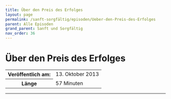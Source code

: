 ```yaml
---
title: Über den Preis des Erfolges
layout: page
permalink: /sanft-sorgfältig/episoden/Ueber-den-Preis-des-Erfolges
parent: Alle Episoden
grand_parent: Sanft und Sorgfältig
nav_order: 36
---
```


# Über den Preis des Erfolges
<table class="resp-table dcf-table dcf-table-responsive dcf-table-bordered dcf-table-striped dcf-w-100%">
                    <tbody>
                        <tr>
                            <th scope="row">Veröffentlich am:</th>
                            <td data-label="Veröffentlich am:">13. Oktober 2013</td>
                        </tr>
                        <tr>
                            <th scope="row">Länge </th>
                            <td data-label="Länge ">57 Minuten</td>
                        </tr></tbody>
                </table>

***

